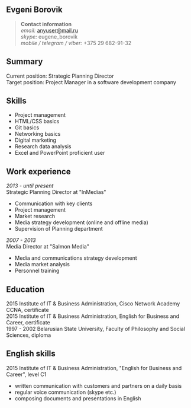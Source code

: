 ## Evgeni Borovik

>**Contact information**  
_email:_ anyuser@mail.ru  
_skype:_ eugene_borovik  
_mobile / telegram / viber:_ +375 29 682-91-32  

## Summary
Current position: Strategic Planning Director  
Target position: Project Manager in a software development company  

## Skills

 - Project management
 - HTML/CSS basics
 - Git basics
 - Networking basics
 - Digital marketing
 - Research data analysis
 - Excel and PowerPoint proficient user

## Work experience
_2013 - until present_  
Strategic Planning Director at "InMedias"
 - Communication with key clients
 - Project management
 - Market research
 - Media strategy development (online and offline media)
 - Supervision of Planning department

_2007 - 2013_  
Media Director at "Salmon Media"
 - Media and communications strategy development
 - Media market analysis
 - Personnel training

## Education
2015 Institute of IT & Business Administration, Cisco Network Academy CCNA, certificate  
2015 Institute of IT & Business Administration, English for Business and Career, certificate  
1997 - 2002 Belarusian State University, Faculty of Philosophy and Social Sciences, diploma  

## English skills
2015 Institute of IT & Business Administration, "English for Business and Career", level C1  

 - written communication with customers and partners on a daily basis
 - regular voice communication (skype etc.)
 - composing documents and presentations in English
 